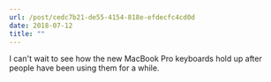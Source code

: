 ```yaml
---
url: /post/cedc7b21-de55-4154-818e-efdecfc4cd0d
date: 2018-07-12
title: ""
---
```


I can't wait to see how the new MacBook Pro keyboards hold up after people have been using them for a while. 